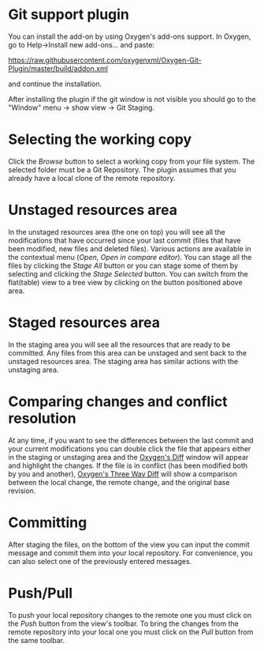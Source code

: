 # Git support plugin

You can install the add-on by using Oxygen's add-ons support. In Oxygen, go to Help->Install new add-ons... and paste:

https://raw.githubusercontent.com/oxygenxml/Oxygen-Git-Plugin/master/build/addon.xml

and continue the installation.

After installing the plugin if the git window is not visible you should go to the "Window" menu -> show view -> Git Staging.

Selecting the working copy
=========================

Click the *Browse* button to select a working copy from your file system. The selected folder must be a Git Repository. The plugin assumes that you already have a local clone of the remote repository.

Unstaged resources area
========================
In the unstaged resources area (the one on top) you will see all the modifications that have occurred since your last commit (files that have been modified, new files and deleted files). Various actions are available in the contextual menu (*Open*, *Open in compare editor*).
You can stage all the files by clicking the *Stage All* button or you can stage some of them by selecting and clicking the *Stage Selected* button. 
You can switch from the flat(table) view to a tree view by clicking on the button positioned above area.

Staged resources area
=====================
In the staging area you will see all the resources that are ready to be committed. Any files from this area can be unstaged and sent back to the unstaged resources area. The staging area has similar actions with the unstaging area.

Comparing changes and conflict resolution
==========================================
At any time, if you want to see the differences between the last commit and your current modifications you can double click the file that appears either in the staging or unstaging area and the [Oxygen's Diff](https://www.oxygenxml.com/doc/versions/19.0/ug-editor/topics/file-comparison-x-tools.html) window will appear and highlight the changes.
If the file is in conflict (has been modified both by you and another), [Oxygen's Three Way Diff](https://www.oxygenxml.com/doc/versions/19.0/ug-editor/topics/file-comparison-x-tools.html#file-comparison__threeway_comparisons) will show a comparison between the local change, the remote change, and the original base revision.

Committing
==========
After staging the files, on the bottom of the view you can input the commit message and commit them into your local repository. For convenience, you can also select one of the previously entered messages.

Push/Pull
=========
To push your local repository changes to the remote one you must click on the *Push* button from the view's toolbar. To bring the changes from the remote repository into your local one you must click on the *Pull* button from the same toolbar.
